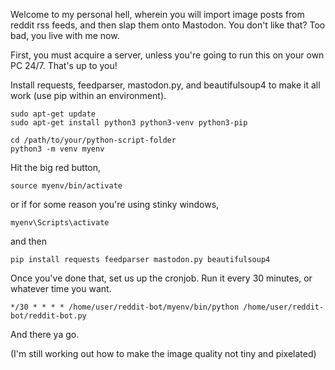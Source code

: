 Welcome to my personal hell, wherein you will import image posts from reddit rss feeds, and then slap them onto Mastodon. You don't like that? Too bad, you live with me now. 

First, you must acquire a server, unless you're going to run this on your own PC 24/7. That's up to you!

Install requests, feedparser, mastodon.py, and beautifulsoup4 to make it all work (use pip within an environment).

```
sudo apt-get update
sudo apt-get install python3 python3-venv python3-pip
```

```
cd /path/to/your/python-script-folder
python3 -m venv myenv
```
Hit the big red button,

```
source myenv/bin/activate
```

or if for some reason you're using stinky windows,

```
myenv\Scripts\activate
```

and then

```
pip install requests feedparser mastodon.py beautifulsoup4
```

Once you've done that, set us up the cronjob. Run it every 30 minutes, or whatever time you want.

```
*/30 * * * * /home/user/reddit-bot/myenv/bin/python /home/user/reddit-bot/reddit-bot.py
```

And there ya go.

(I'm still working out how to make the image quality not tiny and pixelated)
